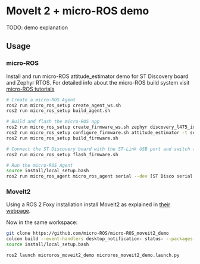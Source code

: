 # MoveIt 2 + micro-ROS demo

TODO: demo explanation

## Usage

### micro-ROS

Install and run micro-ROS attitude_estimator demo for ST Discovery board and Zephyr RTOS. 
For detailed info about the micro-ROS build system visit [micro-ROS tutorials](https://micro-ros.github.io/docs/tutorials/core/first_application_linux/)

```bash
# Create a micro-ROS Agent 
ros2 run micro_ros_setup create_agent_ws.sh
ros2 run micro_ros_setup build_agent.sh

# Build and flash the micro-ROS app
ros2 run micro_ros_setup create_firmware_ws.sh zephyr discovery_l475_iot1
ros2 run micro_ros_setup configure_firmware.sh attitude_estimator -t serial -d 1
ros2 run micro_ros_setup build_firmware.sh

# Connect the ST Discovery board with the ST-Link USB port and switch the power selector to the correct position
ros2 run micro_ros_setup flash_firmware.sh

# Run the micro-ROS Agent
source install/local_setup.bash
ros2 run micro_ros_agent micro_ros_agent serial --dev [ST Disco serial device] -v6

```

### MoveIt2

Using a ROS 2 Foxy installation install MoveIt2 as explained in [their webpage](https://moveit.ros.org/install-moveit2/source/).

Now in the same workspace:

```bash
git clone https://github.com/micro-ROS/micro-ROS_moveit2_demo
colcon build --event-handlers desktop_notification- status- --packages-select microros_moveit2_demo --symlink-install --cmake-args -DCMAKE_BUILD_TYPE=Release
source install/local_setup.bash

ros2 launch microros_moveit2_demo microros_moveit2_demo.launch.py
```

